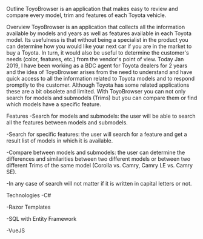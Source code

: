 Outline
ToyoBrowser is an application that makes easy to review and compare every model, trim and features of each Toyota vehicle.

Overview
ToyoBrowser is an application that collects all the information available by models and years as well as features available in each Toyota model. Its usefulness is that without being a specialist in the product you can determine how you would like your next car if you are in the market to buy a Toyota. In turn, it would also be useful to determine the customer's needs (color, features, etc.) from the vendor's point of view. Today Jan 2019, I have been working as a BDC agent for Toyota dealers for 2 years and the idea of ToyoBrowser arises from the need to understand and have quick access to all the information related to Toyota models and to respond promptly to the customer. Although Toyota has some related applications these are a bit obsolete and limited. With ToyoBrowser you can not only search for models and submodels (Trims) but you can compare them or find which models have a specific feature.

Features
-Search for models and submodels: the user will be able to search all the features between models and submodels.

-Search for specific features: the user will search for a feature and get a result list of models in which it is available.

-Compare between models and submodels: the user can determine the differences and similarities between two different models or between two different Trims of the same model (Corolla vs. Camry, Camry LE vs. Camry SE).

-In any case of search will not matter if it is written in capital letters or not.

Technologies
-C#

-Razor Templates

-SQL with Entity Framework

-VueJS
